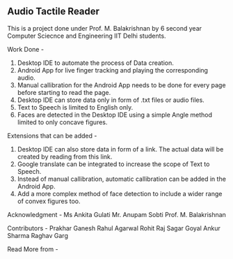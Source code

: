 Audio Tactile Reader
--------------------

This is a project done under Prof. M. Balakrishnan by 6 second year Computer Sciecnce and Engineering IIT Delhi students.

Work Done - 
1. Desktop IDE to automate the process of Data creation.
2. Android App for live finger tracking and playing the corresponding audio.
3. Manual callibration for the Android App needs to be done for every page before starting to read the page.
4. Desktop IDE can store data only in form of .txt files or audio files.
5. Text to Speech is limited to English only.
6. Faces are detected in the Desktop IDE using a simple Angle method limited to only concave figures.

Extensions that can be added - 
1. Desktop IDE can also store data in form of a link. The actual data will be created by reading from this link.
2. Google translate can be integrated to increase the scope of Text to Speech.
3. Instead of manual callibration, automatic callibration can be added in the Android App.
4. Add a more complex method of face detection to include a wider range of convex figures too.

Acknowledgment - 
Ms Ankita Gulati
Mr. Anupam Sobti
Prof. M. Balakrishnan

Contributors - 
Prakhar Ganesh
Rahul Agarwal
Rohit Raj
Sagar Goyal
Ankur Sharma
Raghav Garg

Read More from - 
